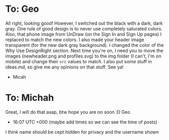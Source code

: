 # To: Geo

All right, looking good!  However, I switched out the black with a dark, dark gray.  One rule of good design is to never use completely saturated colors.  Also, that phone image from UnDraw (on the Sign In and Sign Up pages) I replaced to match the new colors.  I also made your header image transparent (for the new dark gray background). I changed the color of the Why Use DesignRight section.  Next time you're on, I need you to move the images (newheader.png and profiles.svg) to the img folder (I can't, I'm on mobile) and change their `src` values to match.  I also put some stuff in ideas.md, so give me any opinions on that stuff.  See ya!

- Micah

# To: Michah

Great, I will do that asap, btw hope you are on soon :D Geo
- 16:07 UTC +000 (maybe add times so we can see the time of posts)

I think name should be cept hidden for privacy and the username shown
